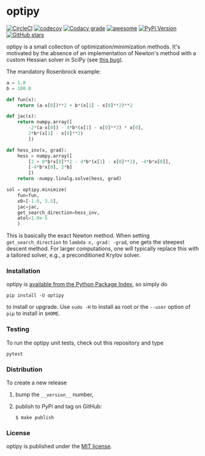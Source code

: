 # optipy

[![CircleCI](https://img.shields.io/circleci/project/github/nschloe/optipy/master.svg)](https://circleci.com/gh/nschloe/optipy)
[![codecov](https://img.shields.io/codecov/c/github/nschloe/optipy.svg)](https://codecov.io/gh/nschloe/optipy)
[![Codacy grade](https://img.shields.io/codacy/grade/8ce98e78f7ef427292593d08815c4fa3.svg)](https://app.codacy.com/app/nschloe/optipy/dashboard)
[![awesome](https://img.shields.io/badge/awesome-yes-ff69b4.svg)](https://github.com/nschloe/optipy)
[![PyPi Version](https://img.shields.io/pypi/v/optipy.svg)](https://pypi.org/project/optipy)
[![GitHub stars](https://img.shields.io/github/stars/nschloe/optipy.svg?logo=github&label=Stars)](https://github.com/nschloe/optipy)

optipy is a small collection of optimization/minimization methods. It's
motivated by the absence of an implementation of Newton's method with a custom
Hessian solver in SciPy (see [this
bug](https://github.com/scipy/scipy/issues/8756)).


The mandatory Rosenbrock example:
```python
a = 1.0
b = 100.0

def fun(x):
    return (a-x[0])**2 + b*(x[1] - x[0]**2)**2

def jac(x):
    return numpy.array([
        -2*(a-x[0]) - 4*b*(x[1] - x[0]**2) * x[0],
        2*b*(x[1] - x[0]**2)
        ])

def hess_inv(x, grad):
    hess = numpy.array([
        [2 + 8*b*x[0]**2 - 4*b*(x[1] - x[0]**2), -4*b*x[0]],
        [-4*b*x[0], 2*b]
        ])
    return -numpy.linalg.solve(hess, grad)

sol = optipy.minimize(
    fun=fun,
    x0=[-1.0, 3.5],
    jac=jac,
    get_search_direction=hess_inv,
    atol=1.0e-5
    )
```
This is basically the exact Newton method. When setting `get_search_direction`
to `lambda x, grad: -grad`, one gets the steepest descent method. For larger
computations, one will typically replace this with a tailored solver, e.g., a
preconditioned Krylov solver.


### Installation

optipy is [available from the Python Package
Index](https://pypi.org/project/optipy/), so simply do
```
pip install -U optipy
```
to install or upgrade. Use `sudo -H` to install as root or the `--user` option
of `pip` to install in `$HOME`.


### Testing

To run the optipy unit tests, check out this repository and type
```
pytest
```

### Distribution
To create a new release

1. bump the `__version__` number,

2. publish to PyPi and tag on GitHub:
    ```
    $ make publish
    ```

### License

optipy is published under the [MIT license](https://en.wikipedia.org/wiki/MIT_License).
